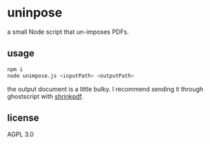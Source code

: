 # uninpose

a small Node script that un-imposes PDFs. 

## usage
```sh
npm i
node unimpose.js <inputPath> <outputPath>
```

the output document is a little bulky. I recommend sending it through ghostscript with [shrinkpdf](http://www.alfredklomp.com/programming/shrinkpdf/).

## license
AGPL 3.0
